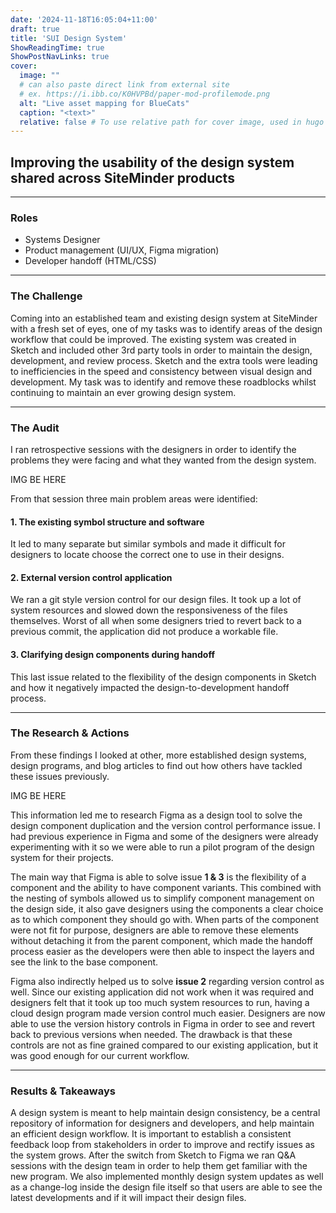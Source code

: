 ```yaml
---
date: '2024-11-18T16:05:04+11:00'
draft: true
title: 'SUI Design System'
ShowReadingTime: true
ShowPostNavLinks: true
cover:
  image: ""
  # can also paste direct link from external site
  # ex. https://i.ibb.co/K0HVPBd/paper-mod-profilemode.png
  alt: "Live asset mapping for BlueCats"
  caption: "<text>"
  relative: false # To use relative path for cover image, used in hugo Page-bundles
---
```


## Improving the usability of the design system shared across SiteMinder products

---
### Roles

- Systems Designer
- Product management (UI/UX, Figma migration)
- Developer handoff (HTML/CSS)

---
### The Challenge

Coming into an established team and existing design system at SiteMinder with a fresh set of eyes, one of my tasks was to identify areas of the design workflow that could be improved. The existing system was created in Sketch and included other 3rd party tools in order to maintain the design, development, and review process. Sketch and the extra tools were leading to inefficiencies in the speed and consistency between visual design and development. My task was to identify and remove these roadblocks whilst continuing to maintain an ever growing design system.

---
### The Audit

I ran retrospective sessions with the designers in order to identify the problems they were facing and what they wanted from the design system.

IMG BE HERE

From that session three main problem areas were identified:

#### 1. The existing symbol structure and software

It led to many separate but similar symbols and made it difficult for designers to locate choose the correct one to use in their designs.

#### 2. External version control application

We ran a git style version control for our design files. It took up a lot of system resources and slowed down the responsiveness of the files themselves. Worst of all when some designers tried to revert back to a previous commit, the application did not produce a workable file.

#### 3. Clarifying design components during handoff

This last issue related to the flexibility of the design components in Sketch and how it negatively impacted the design-to-development handoff process.

---
### The Research & Actions

From these findings I looked at other, more established design systems, design programs, and blog articles to find out how others have tackled these issues previously.

IMG BE HERE

This information led me to research Figma as a design tool to solve the design component duplication and the version control performance issue. I had previous experience in Figma and some of the designers were already experimenting with it so we were able to run a pilot program of the design system for their projects.

The main way that Figma is able to solve issue **1 & 3** is the flexibility of a component and the ability to have component variants. This combined with the nesting of symbols allowed us to simplify component management on the design side, it also gave designers using the components a clear choice as to which component they should go with. When parts of the component were not fit for purpose, designers are able to remove these elements without detaching it from the parent component, which made the handoff process easier as the developers were then able to inspect the layers and see the link to the base component.

Figma also indirectly helped us to solve **issue 2** regarding version control as well. Since our existing application did not work when it was required and designers felt that it took up too much system resources to run, having a cloud design program made version control much easier. Designers are now able to use the version history controls in Figma in order to see and revert back to previous versions when needed. The drawback is that these controls are not as fine grained compared to our existing application, but it was good enough for our current workflow.

---
### Results & Takeaways

A design system is meant to help maintain design consistency, be a central repository of information for designers and developers, and help maintain an efficient design workflow. It is important to establish a consistent feedback loop from stakeholders in order to improve and rectify issues as the system grows.
After the switch from Sketch to Figma we ran Q&A sessions with the design team in order to help them get familiar with the new program. We also implemented monthly design system updates as well as a change-log inside the design file itself so that users are able to see the latest developments and if it will impact their design files.
